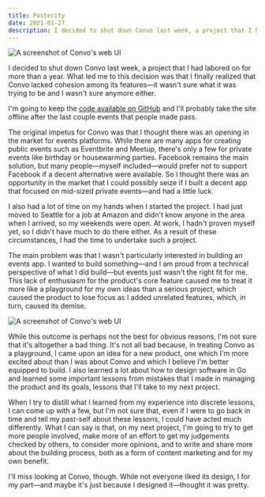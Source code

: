 ```yaml
---
title: Posterity
date: 2021-01-27
description: I decided to shut down Convo last week, a project that I had labored on for more than a year. What led me to this decision was that I finally realized that Convo lacked cohesion among its features—it wasn't sure what it was trying to be and I wasn't sure anymore either.
---
```


<p>
  <div class="fixed-img-spreader sixty-two">
    <div class="fixed-img-setter">
      <img src="{{ assets|key:'images/convo-1.png' }}"
        class="fixed-img"
        alt="A screenshot of Convo's web UI">
    </div>
  </div>
</p>

I decided to shut down Convo last week, a project that I had labored on for more than a year. What led me to this decision was that I finally realized that Convo lacked cohesion among its features—it wasn't sure what it was trying to be and I wasn't sure anymore either.

I'm going to keep the [code available on GitHub](https://github.com/hiconvo) and I'll probably take the site offline after the last couple events that people made pass.

The original impetus for Convo was that I thought there was an opening in the market for events platforms. While there are many apps for creating public events such as Eventbrite and Meetup, there's only a few for private events like birthday or housewarming parties. Facebook remains the main solution, but many people—myself included—would prefer not to support Facebook if a decent alternative were available. So I thought there was an opportunity in the market that I could possibly seize if I built a decent app that focused on mid-sized private events—and had a little luck.

I also had a lot of time on my hands when I started the project. I had just moved to Seattle for a job at Amazon and didn't know anyone in the area when I arrived, so my weekends were open. At work, I hadn't proven myself yet, so I didn't have much to do there either. As a result of these circumstances, I had the time to undertake such a project.

The main problem was that I wasn't particularly interested in building an events app. I wanted to build something—and I am proud from a technical perspective of what I did build—but events just wasn't the right fit for me. This lack of enthusiasm for the product's core feature caused me to treat it more like a playground for my own ideas than a serious project, which caused the product to lose focus as I added unrelated features, which, in turn, caused its demise.

<p>
  <div class="fixed-img-spreader seventy-five">
    <div class="fixed-img-setter">
      <img src="{{ assets|key:'images/convo-2.png' }}"
        class="fixed-img"
        alt="A screenshot of Convo's web UI">
    </div>
  </div>
</p>

While this outcome is perhaps not the best for obvious reasons, I'm not sure that it's altogether a bad thing. It's not all bad because, in treating Convo as a playground, I came upon an idea for a new product, one which I'm more excited about than I was about Convo and which I believe I'm better equipped to build. I also learned a lot about how to design software in Go and learned some important lessons from mistakes that I made in managing the product and its goals, lessons that I'll take to my next project.

When I try to distill what I learned from my experience into discrete lessons, I can come up with a few, but I'm not sure that, even if I were to go back in time and tell my past-self about these lessons, I could have acted much differently. What I can say is that, on my next project, I'm going to try to get more people involved, make more of an effort to get my judgements checked by others, to consider more opinions, and to write and share more about the building process, both as a form of content marketing and for my own benefit.

I'll miss looking at Convo, though. While not everyone liked its design, I for my part—and maybe it's just because I designed it—thought it was pretty.
